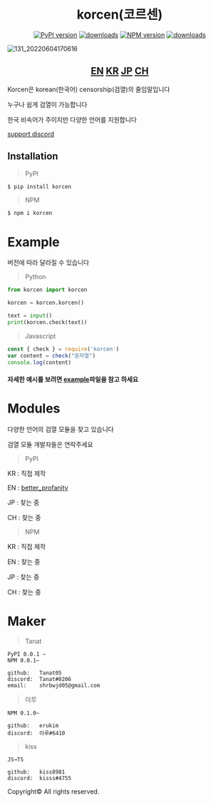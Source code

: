 <div align="center">
  <h1>korcen(코르센)</h1>
  
  [![PyPI version](https://img.shields.io/pypi/v/korcen.svg?style=flat-square)](https://python.org/pypi/korcen)
  [![downloads](https://img.shields.io/pypi/dm/korcen.svg?style=flat-square)](https://pypi.org/project/korcen/)
  [![NPM version](http://img.shields.io/npm/v/korcen.svg?style=flat-square)](https://www.npmjs.org/package/korcen)
  [![downloads](http://img.shields.io/npm/dm/korcen.svg?style=flat-square)](https://www.npmjs.org/package/korcen)
</div>

![131_20220604170616](https://user-images.githubusercontent.com/85154556/171998341-9a7439c8-122f-4a9f-beb6-0e0b3aad05ed.png)

<div align="center">
  <h2>
    <a href="https://github.com/Tanat05/korcen">EN</a>
    <a href="https://github.com/Tanat05/korcen/blob/main/readme/KR.md">KR</a>
    <a href="https://github.com/Tanat05/korcen/blob/main/readme/JP.md">JP</a>
    <a href="https://github.com/Tanat05/korcen/blob/main/readme/CH.md">CH</a>
  </h2>
</div>

Korcen은 korean(한국어) censorship(검열)의 줄임말입니다

누구나 쉽게 검열이 가능합니다

한국 비속어가 주이지만 다양한 언어를 지원합니다

[support discord](https://discord.gg/wyTU3ZQBPE)

## Installation
>PyPI
```sh
$ pip install korcen
```

>NPM
```sh
$ npm i korcen
```
# Example
버전에 따라 달라질 수 있습니다 

>Python
```py
from korcen import korcen

korcen = korcen.korcen()

text = input()
print(korcen.check(text))
```

>Javascript
```js
const { check } = require('korcen')
var content = check("문자열")
console.log(content)
```

####  자세한 예시를 보려면 [example](https://github.com/Tanat05/korcen/tree/main/example)파일을 참고 하세요

# Modules

다양한 언어의 검열 모듈을 찾고 있습니다 

검열 모듈 개발자들은 연락주세요

>PyPI

KR : 직접 제작

EN : [better_profanity](https://github.com/snguyenthanh/better_profanity)

JP : 찾는 중

CH : 찾는 중

>NPM

KR : 직접 제작

EN : 찾는 중

JP : 찾는 중

CH : 찾는 중

# Maker


>Tanat
```
PyPI 0.0.1 ~
NPM 0.0.1~

github:   Tanat05
discord:  Tanat#0206
email:    shrbwjd05@gmail.com
```


>이루
```
NPM 0.1.0~ 

github:   erukim
discord:  이루#6410
```
>kiss
```
JS→TS

github:   kiss8981
discord:  kisss#4755
```



Copyright© All rights reserved.
